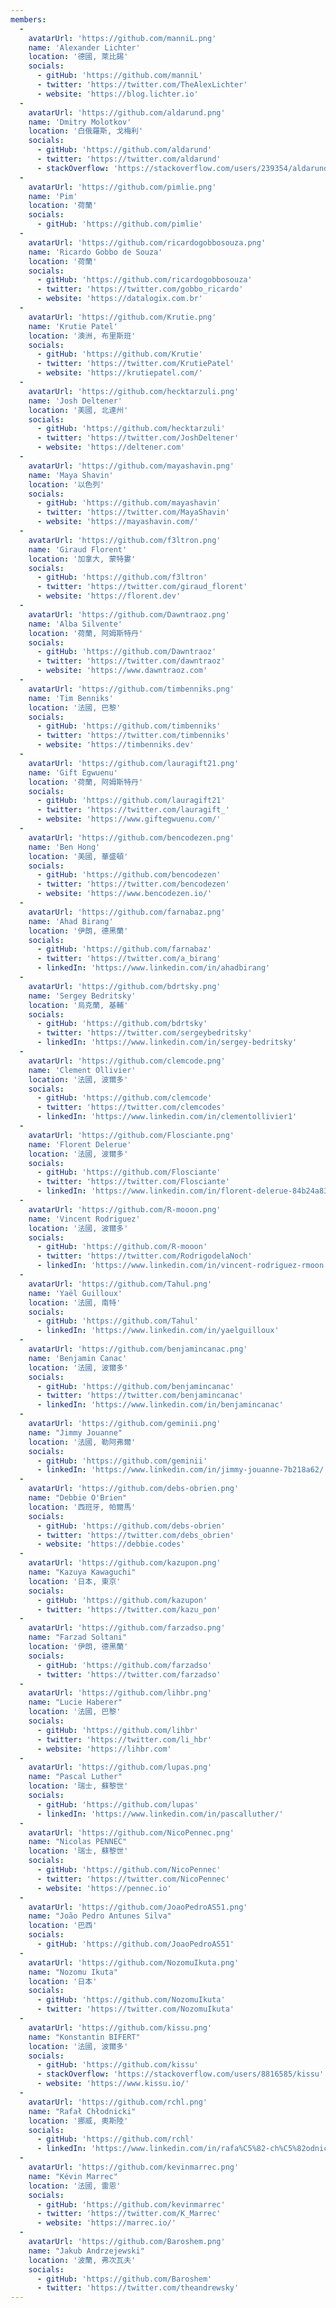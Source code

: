 ```yaml
---
members:
  -
    avatarUrl: 'https://github.com/manniL.png'
    name: 'Alexander Lichter'
    location: '德國, 萊比錫'
    socials:
      - gitHub: 'https://github.com/manniL'
      - twitter: 'https://twitter.com/TheAlexLichter'
      - website: 'https://blog.lichter.io'
  -
    avatarUrl: 'https://github.com/aldarund.png'
    name: 'Dmitry Molotkov'
    location: '白俄羅斯, 戈梅利'
    socials:
      - gitHub: 'https://github.com/aldarund'
      - twitter: 'https://twitter.com/aldarund'
      - stackOverflow: 'https://stackoverflow.com/users/239354/aldarund'
  -
    avatarUrl: 'https://github.com/pimlie.png'
    name: 'Pim'
    location: '荷蘭'
    socials:
      - gitHub: 'https://github.com/pimlie'
  -
    avatarUrl: 'https://github.com/ricardogobbosouza.png'
    name: 'Ricardo Gobbo de Souza'
    location: '荷蘭'
    socials:
      - gitHub: 'https://github.com/ricardogobbosouza'
      - twitter: 'https://twitter.com/gobbo_ricardo'
      - website: 'https://datalogix.com.br'
  -
    avatarUrl: 'https://github.com/Krutie.png'
    name: 'Krutie Patel'
    location: '澳洲, 布里斯班'
    socials:
      - gitHub: 'https://github.com/Krutie'
      - twitter: 'https://twitter.com/KrutiePatel'
      - website: 'https://krutiepatel.com/'
  -
    avatarUrl: 'https://github.com/hecktarzuli.png'
    name: 'Josh Deltener'
    location: '美國, 北達州'
    socials:
      - gitHub: 'https://github.com/hecktarzuli'
      - twitter: 'https://twitter.com/JoshDeltener'
      - website: 'https://deltener.com'
  -
    avatarUrl: 'https://github.com/mayashavin.png'
    name: 'Maya Shavin'
    location: '以色列'
    socials:
      - gitHub: 'https://github.com/mayashavin'
      - twitter: 'https://twitter.com/MayaShavin'
      - website: 'https://mayashavin.com/'
  -
    avatarUrl: 'https://github.com/f3ltron.png'
    name: 'Giraud Florent'
    location: '加拿大, 蒙特婁'
    socials:
      - gitHub: 'https://github.com/f3ltron'
      - twitter: 'https://twitter.com/giraud_florent'
      - website: 'https://florent.dev'
  -
    avatarUrl: 'https://github.com/Dawntraoz.png'
    name: 'Alba Silvente'
    location: '荷蘭, 阿姆斯特丹'
    socials:
      - gitHub: 'https://github.com/Dawntraoz'
      - twitter: 'https://twitter.com/dawntraoz'
      - website: 'https://www.dawntraoz.com'
  -
    avatarUrl: 'https://github.com/timbenniks.png'
    name: 'Tim Benniks'
    location: '法國, 巴黎'
    socials:
      - gitHub: 'https://github.com/timbenniks'
      - twitter: 'https://twitter.com/timbenniks'
      - website: 'https://timbenniks.dev'
  -
    avatarUrl: 'https://github.com/lauragift21.png'
    name: 'Gift Egwuenu'
    location: '荷蘭, 阿姆斯特丹'
    socials:
      - gitHub: 'https://github.com/lauragift21'
      - twitter: 'https://twitter.com/lauragift_'
      - website: 'https://www.giftegwuenu.com/'
  -
    avatarUrl: 'https://github.com/bencodezen.png'
    name: 'Ben Hong'
    location: '美國, 華盛頓'
    socials:
      - gitHub: 'https://github.com/bencodezen'
      - twitter: 'https://twitter.com/bencodezen'
      - website: 'https://www.bencodezen.io/'
  -
    avatarUrl: 'https://github.com/farnabaz.png'
    name: 'Ahad Birang'
    location: '伊朗, 德黑蘭'
    socials:
      - gitHub: 'https://github.com/farnabaz'
      - twitter: 'https://twitter.com/a_birang'
      - linkedIn: 'https://www.linkedin.com/in/ahadbirang'
  -
    avatarUrl: 'https://github.com/bdrtsky.png'
    name: 'Sergey Bedritsky'
    location: '烏克蘭, 基輔'
    socials:
      - gitHub: 'https://github.com/bdrtsky'
      - twitter: 'https://twitter.com/sergeybedritsky'
      - linkedIn: 'https://www.linkedin.com/in/sergey-bedritsky'
  -
    avatarUrl: 'https://github.com/clemcode.png'
    name: 'Clement Ollivier'
    location: '法國, 波爾多'
    socials:
      - gitHub: 'https://github.com/clemcode'
      - twitter: 'https://twitter.com/clemcodes'
      - linkedIn: 'https://www.linkedin.com/in/clementollivier1'
  -
    avatarUrl: 'https://github.com/Flosciante.png'
    name: 'Florent Delerue'
    location: '法國, 波爾多'
    socials:
      - gitHub: 'https://github.com/Flosciante'
      - twitter: 'https://twitter.com/Flosciante'
      - linkedIn: 'https://www.linkedin.com/in/florent-delerue-84b24a83'
  -
    avatarUrl: 'https://github.com/R-mooon.png'
    name: 'Vincent Rodriguez'
    location: '法國, 波爾多'
    socials:
      - gitHub: 'https://github.com/R-mooon'
      - twitter: 'https://twitter.com/RodrigodelaNoch'
      - linkedIn: 'https://www.linkedin.com/in/vincent-rodriguez-rmoon'
  -
    avatarUrl: 'https://github.com/Tahul.png'
    name: 'Yaël Guilloux'
    location: '法國, 南特'
    socials:
      - gitHub: 'https://github.com/Tahul'
      - linkedIn: 'https://www.linkedin.com/in/yaelguilloux'
  -
    avatarUrl: 'https://github.com/benjamincanac.png'
    name: 'Benjamin Canac'
    location: '法國, 波爾多'
    socials:
      - gitHub: 'https://github.com/benjamincanac'
      - twitter: 'https://twitter.com/benjamincanac'
      - linkedIn: 'https://www.linkedin.com/in/benjamincanac'
  -
    avatarUrl: 'https://github.com/geminii.png'
    name: "Jimmy Jouanne"
    location: '法國, 勒阿弗爾'
    socials:
      - gitHub: 'https://github.com/geminii'
      - linkedIn: 'https://www.linkedin.com/in/jimmy-jouanne-7b218a62/'
  -
    avatarUrl: 'https://github.com/debs-obrien.png'
    name: "Debbie O'Brien"
    location: '西班牙, 帕爾馬'
    socials:
      - gitHub: 'https://github.com/debs-obrien'
      - twitter: 'https://twitter.com/debs_obrien'
      - website: 'https://debbie.codes'
  -
    avatarUrl: 'https://github.com/kazupon.png'
    name: "Kazuya Kawaguchi"
    location: '日本, 東京'
    socials:
      - gitHub: 'https://github.com/kazupon'
      - twitter: 'https://twitter.com/kazu_pon'
  -
    avatarUrl: 'https://github.com/farzadso.png'
    name: "Farzad Soltani"
    location: '伊朗, 德黑蘭'
    socials:
      - gitHub: 'https://github.com/farzadso'
      - twitter: 'https://twitter.com/farzadso'
  -
    avatarUrl: 'https://github.com/lihbr.png'
    name: "Lucie Haberer"
    location: '法國, 巴黎'
    socials:
      - gitHub: 'https://github.com/lihbr'
      - twitter: 'https://twitter.com/li_hbr'
      - website: 'https://lihbr.com'
  -
    avatarUrl: 'https://github.com/lupas.png'
    name: "Pascal Luther"
    location: '瑞士, 蘇黎世'
    socials:
      - gitHub: 'https://github.com/lupas'
      - linkedIn: 'https://www.linkedin.com/in/pascalluther/'
  -
    avatarUrl: 'https://github.com/NicoPennec.png'
    name: "Nicolas PENNEC"
    location: '瑞士, 蘇黎世'
    socials:
      - gitHub: 'https://github.com/NicoPennec'
      - twitter: 'https://twitter.com/NicoPennec'
      - website: 'https://pennec.io'
  -
    avatarUrl: 'https://github.com/JoaoPedroAS51.png'
    name: "João Pedro Antunes Silva"
    location: '巴西'
    socials:
      - gitHub: 'https://github.com/JoaoPedroAS51'
  -
    avatarUrl: 'https://github.com/NozomuIkuta.png'
    name: "Nozomu Ikuta"
    location: '日本'
    socials:
      - gitHub: 'https://github.com/NozomuIkuta'
      - twitter: 'https://twitter.com/NozomuIkuta'
  -
    avatarUrl: 'https://github.com/kissu.png'
    name: "Konstantin BIFERT"
    location: '法國, 波爾多'
    socials:
      - gitHub: 'https://github.com/kissu'
      - stackOverflow: 'https://stackoverflow.com/users/8816585/kissu'
      - website: 'https://www.kissu.io/'
  -
    avatarUrl: 'https://github.com/rchl.png'
    name: "Rafał Chłodnicki"
    location: '挪威, 奧斯陸'
    socials:
      - gitHub: 'https://github.com/rchl'
      - linkedIn: 'https://www.linkedin.com/in/rafa%C5%82-ch%C5%82odnicki-1307b0b7/'
  -
    avatarUrl: 'https://github.com/kevinmarrec.png'
    name: "Kévin Marrec"
    location: '法國, 雷恩'
    socials:
      - gitHub: 'https://github.com/kevinmarrec'
      - twitter: 'https://twitter.com/K_Marrec'
      - website: 'https://marrec.io/'
  -
    avatarUrl: 'https://github.com/Baroshem.png'
    name: "Jakub Andrzejewski"
    location: '波蘭, 弗次瓦夫'
    socials:
      - gitHub: 'https://github.com/Baroshem'
      - twitter: 'https://twitter.com/theandrewsky'
---
```

